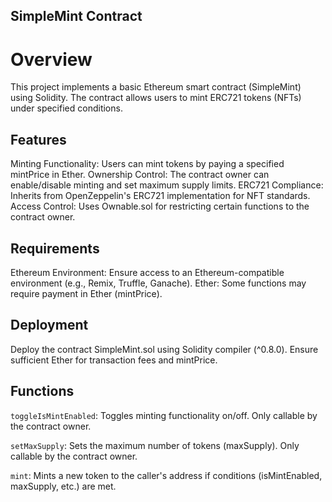 
## SimpleMint Contract
# Overview

This project implements a basic Ethereum smart contract (SimpleMint) using Solidity. The contract allows users to mint ERC721 tokens (NFTs) under specified conditions.

## Features

Minting Functionality: Users can mint tokens by paying a specified mintPrice in Ether.
Ownership Control: The contract owner can enable/disable minting and set maximum supply limits.
ERC721 Compliance: Inherits from OpenZeppelin's ERC721 implementation for NFT standards.
Access Control: Uses Ownable.sol for restricting certain functions to the contract owner.


## Requirements
Ethereum Environment: Ensure access to an Ethereum-compatible environment (e.g., Remix, Truffle, Ganache).
Ether: Some functions may require payment in Ether (mintPrice).

## Deployment
Deploy the contract SimpleMint.sol using Solidity compiler (^0.8.0).
Ensure sufficient Ether for transaction fees and mintPrice.

## Functions
```toggleIsMintEnabled```: Toggles minting functionality on/off. Only callable by the contract owner.

```setMaxSupply```: Sets the maximum number of tokens (maxSupply). Only callable by the contract owner.

```mint```: Mints a new token to the caller's address if conditions (isMintEnabled, maxSupply, etc.) are met.

